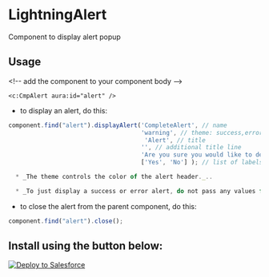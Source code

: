 # LightningAlert

Component to display alert popup 

## Usage

&lt;!-- add the component to your component body --&gt;

```
<c:CmpAlert aura:id="alert" />
```

* to display an alert, do this: 

```javascript
component.find("alert").displayAlert('CompleteAlert', // name
                                     'warning', // theme: success,error,warning,info
                                      'Alert', // title
                                     '', // additional title line
                                     'Are you sure you would like to delete ?', // message in alert box
                                     ['Yes', 'No'] ); // list of labels for buttons to be displayed

  * _The theme controls the color of the alert header._..

  * _To just display a success or error alert, do not pass any values for the last 2 parameters (message and list of button labels)._ 
```



* to close the alert from the parent component, do this:

```javascript
component.find("alert").close();
```

## Install using the button below:

<a href="https://githubsfdeploy.herokuapp.com?owner=veenasundara&repo=LightningAlert">
  <img alt="Deploy to Salesforce"
       src="https://raw.githubusercontent.com/afawcett/githubsfdeploy/master/src/main/webapp/resources/img/deploy.png">
</a>
